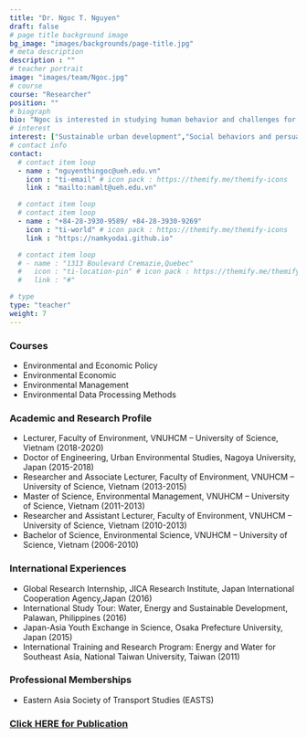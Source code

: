 ```yaml
---
title: "Dr. Ngoc T. Nguyen"
draft: false
# page title background image
bg_image: "images/backgrounds/page-title.jpg"
# meta description
description : ""
# teacher portrait
image: "images/team/Ngoc.jpg"
# course
course: "Researcher"
position: ""
# biograph
bio: "Ngoc is interested in studying human behavior and challenges for sustainable development with a focus on urban studies. Currently, she is doing research on travel behavior and environmental education."
# interest
interest: ["Sustainable urban development","Social behaviors and persuasion for behavior change","Economical and social factors that cause environmental problems", "Environmental education", "Applied data science to environmental policy evaluation"]
# contact info
contact:
  # contact item loop
  - name : "nguyenthingoc@ueh.edu.vn"
    icon : "ti-email" # icon pack : https://themify.me/themify-icons
    link : "mailto:namlt@ueh.edu.vn"

  # contact item loop
  # contact item loop
  - name : "+84-28-3930-9589/ +84-28-3930-9269"
    icon : "ti-world" # icon pack : https://themify.me/themify-icons
    link : "https://namkyodai.github.io"

  # contact item loop
  # - name : "1313 Boulevard Cremazie,Quebec"
  #   icon : "ti-location-pin" # icon pack : https://themify.me/themify-icons
  #   link : "#"

# type
type: "teacher"
weight: 7
---
```



### Courses
* Environmental and Economic Policy
* Environmental Economic
* Environmental Management 
* Environmental Data Processing Methods


### Academic and Research Profile
* Lecturer, Faculty of Environment,  VNUHCM – University of Science, Vietnam (2018-2020)
* Doctor of Engineering, Urban Environmental Studies, Nagoya University, Japan (2015-2018)
* Researcher and Associate Lecturer, Faculty of Environment,  VNUHCM – University of Science, Vietnam (2013-2015)
* Master of Science, Environmental Management, VNUHCM – University of Science, Vietnam (2011-2013)
* Researcher and Assistant Lecturer, Faculty of Environment,  VNUHCM – University of Science, Vietnam (2010-2013)
* Bachelor of Science, Environmental Science, VNUHCM – University of Science, Vietnam (2006-2010)

### International Experiences
* Global Research Internship, JICA Research Institute, Japan International Cooperation Agency,Japan (2016)
* International Study Tour: Water, Energy and Sustainable Development, Palawan, Philippines (2016)
* Japan-Asia Youth Exchange in Science, Osaka Prefecture University, Japan (2015)
* International Training and Research Program: Energy and Water for Southeast Asia, National Taiwan University, Taiwan (2011)


### Professional Memberships 
* Eastern Asia Society of Transport Studies (EASTS)


### [Click HERE for Publication](https://scholar.google.com/citations?user=ssVKhcMAAAAJ&hl=vi)

